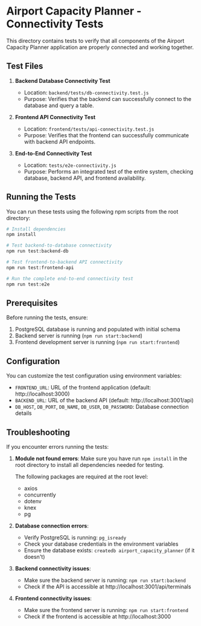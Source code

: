# Airport Capacity Planner - Connectivity Tests

This directory contains tests to verify that all components of the Airport Capacity Planner application are properly connected and working together.

## Test Files

1. **Backend Database Connectivity Test**
   - Location: `backend/tests/db-connectivity.test.js`
   - Purpose: Verifies that the backend can successfully connect to the database and query a table.

2. **Frontend API Connectivity Test**
   - Location: `frontend/tests/api-connectivity.test.js`
   - Purpose: Verifies that the frontend can successfully communicate with backend API endpoints.

3. **End-to-End Connectivity Test**
   - Location: `tests/e2e-connectivity.js`
   - Purpose: Performs an integrated test of the entire system, checking database, backend API, and frontend availability.

## Running the Tests

You can run these tests using the following npm scripts from the root directory:

```bash
# Install dependencies
npm install

# Test backend-to-database connectivity
npm run test:backend-db

# Test frontend-to-backend API connectivity
npm run test:frontend-api

# Run the complete end-to-end connectivity test
npm run test:e2e
```

## Prerequisites

Before running the tests, ensure:

1. PostgreSQL database is running and populated with initial schema
2. Backend server is running (`npm run start:backend`)
3. Frontend development server is running (`npm run start:frontend`)

## Configuration

You can customize the test configuration using environment variables:

- `FRONTEND_URL`: URL of the frontend application (default: http://localhost:3000)
- `BACKEND_URL`: URL of the backend API (default: http://localhost:3001/api)
- `DB_HOST`, `DB_PORT`, `DB_NAME`, `DB_USER`, `DB_PASSWORD`: Database connection details

## Troubleshooting

If you encounter errors running the tests:

1. **Module not found errors**: 
   Make sure you have run `npm install` in the root directory to install all dependencies needed for testing.
   
   The following packages are required at the root level:
   - axios
   - concurrently
   - dotenv
   - knex
   - pg

2. **Database connection errors**:
   - Verify PostgreSQL is running: `pg_isready`
   - Check your database credentials in the environment variables
   - Ensure the database exists: `createdb airport_capacity_planner` (if it doesn't)

3. **Backend connectivity issues**:
   - Make sure the backend server is running: `npm run start:backend`
   - Check if the API is accessible at http://localhost:3001/api/terminals

4. **Frontend connectivity issues**:
   - Make sure the frontend server is running: `npm run start:frontend`
   - Check if the frontend is accessible at http://localhost:3000 